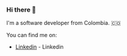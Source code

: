 ### Hi there 👋

I'm a software developer from Colombia. 🇨🇴

You can find me on:
- [Linkedin] - Linkedin

[//]: # (These are reference links used in the body of this note)

   [Linkedin]: <https://www.linkedin.com/in/stevenmedinadev/)https://www.linkedin.com/in/stevenmedinadev/>

<!--
**StevenMedina/StevenMedina** is a ✨ _special_ ✨ repository because its `README.md` (this file) appears on your GitHub profile.

Here are some ideas to get you started:

- 🔭 I’m currently working on ...
- 🌱 I’m currently learning ...
- 👯 I’m looking to collaborate on ...
- 🤔 I’m looking for help with ...
- 💬 Ask me about ...
- 📫 How to reach me: ...
- 😄 Pronouns: ...
- ⚡ Fun fact: ...
-->
